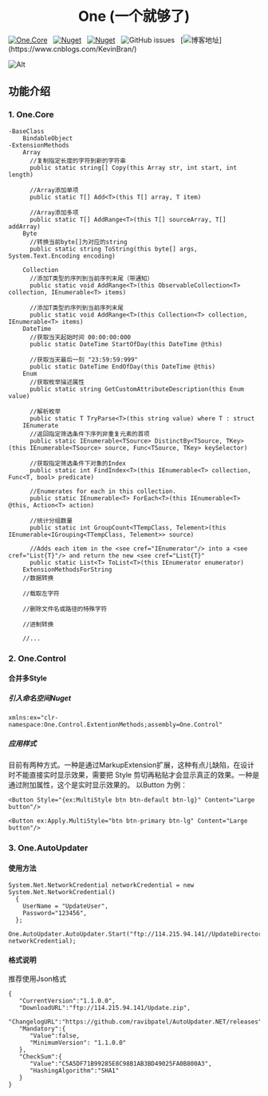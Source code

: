 <div align="center">

# One (一个就够了)

</div>

[![One.Core](https://img.shields.io/nuget/v/One.Core?label=One.Core)](https://www.nuget.org/packages/One.Core/)
&nbsp; [![Nuget](https://img.shields.io/nuget/v/One.Control?label=One.Control)](https://www.nuget.org/packages/One.Control/)
&nbsp; [![Nuget](https://img.shields.io/nuget/v/One.AutoUpdater?label=One.AutoUpdater)](https://www.nuget.org/packages/One.AutoUpdater/)
&nbsp; ![GitHub issues](https://img.shields.io/github/issues/KleinPan/One)
&nbsp; [![博客地址](https://img.shields.io/badge/cnblogs-Link-brightgreen")](https://www.cnblogs.com/KevinBran/)


<!--
  ## Nuget Links
  
  | [One.Core](https://www.nuget.org/packages/One.Core/)  | [One.Control](https://www.nuget.org/packages/One.Control/) 
  | ------------- | ------------- 
  
-->

![Alt](https://repobeats.axiom.co/api/embed/4fb7dc32557eadd8782eafb3e3f4564a73996dd1.svg "Repobeats analytics image")

## 功能介绍
### 1. One.Core
    -BaseClass
        BindableObject
    -ExtensionMethods
        Array
          //复制指定长度的字符到新的字符串
          public static string[] Copy(this Array str, int start, int length)
          
          //Array添加单项
          public static T[] Add<T>(this T[] array, T item)
        
          //Array添加多项
          public static T[] AddRange<T>(this T[] sourceArray, T[] addArray)
        Byte
          //转换当前byte[]为对应的string
          public static string ToString(this byte[] args, System.Text.Encoding encoding)
        
        Collection
          //添加T类型的序列到当前序列末尾（带通知）
          public static void AddRange<T>(this ObservableCollection<T> collection, IEnumerable<T> items)
          
          //添加T类型的序列到当前序列末尾
          public static void AddRange<T>(this Collection<T> collection, IEnumerable<T> items)
        DateTime
          //获取当天起始时间 00:00:00:000
          public static DateTime StartOfDay(this DateTime @this)
          
          //获取当天最后一刻 "23:59:59:999"
          public static DateTime EndOfDay(this DateTime @this)
        Enum
          //获取枚举描述属性
          public static string GetCustomAttributeDescription(this Enum value)
          
          //解析枚举
          public static T TryParse<T>(this string value) where T : struct
        IEnumerate
          //返回指定筛选条件下序列非重复元素的首项
          public static IEnumerable<TSource> DistinctBy<TSource, TKey>(this IEnumerable<TSource> source, Func<TSource, TKey> keySelector)
          
          //获取指定筛选条件下对象的Index
          public static int FindIndex<T>(this IEnumerable<T> collection, Func<T, bool> predicate)
          
          //Enumerates for each in this collection.
          public static IEnumerable<T> ForEach<T>(this IEnumerable<T> @this, Action<T> action)
          
          //统计分组数量
          public static int GroupCount<TTempClass, Telement>(this IEnumerable<IGrouping<TTempClass, Telement>> source)
          
          //Adds each item in the <see cref="IEnumerator"/> into a <see cref="List{T}"/> and return the new <see cref="List{T}"
          public static List<T> ToList<T>(this IEnumerator enumerator)
        ExtensionMethodsForString
        //数据转换
        
        //载取左字符
        
        //删除文件名或路径的特殊字符
        
        //进制转换
        
        //...
### 2. One.Control
#### 合并多Style
##### 引入命名空间Nuget
 `xmlns:ex="clr-namespace:One.Control.ExtentionMethods;assembly=One.Control"`
 #####   应用样式
目前有两种方式。一种是通过MarkupExtension扩展，这种有点儿缺陷，在设计时不能直接实时显示效果，需要把 Style 剪切再粘贴才会显示真正的效果。一种是通过附加属性，这个是实时显示效果的。 以Button 为例：
```
<Button Style="{ex:MultiStyle btn btn-default btn-lg}" Content="Large button"/>

<Button ex:Apply.MultiStyle="btn btn-primary btn-lg" Content="Large button"/>
```
### 3. One.AutoUpdater
#### 使用方法
```
System.Net.NetworkCredential networkCredential = new System.Net.NetworkCredential()
  {
    UserName = "UpdateUser",
    Password="123456",
  };

One.AutoUpdater.AutoUpdater.Start("ftp://114.215.94.141//UpdateDirectories//Version.json", networkCredential);
 ```

#### 格式说明
推荐使用Json格式
```
{
   "CurrentVersion":"1.1.0.0",
   "DownloadURL":"ftp://114.215.94.141/Update.zip",
   "ChangelogURL":"https://github.com/ravibpatel/AutoUpdater.NET/releases",
   "Mandatory":{
      "Value":false,
      "MinimumVersion": "1.1.0.0"
   },
   "CheckSum":{
      "Value":"C5A5DF71B99285E8C98B1AB3BD49025FA0B800A3",
      "HashingAlgorithm":"SHA1"
   }
}
